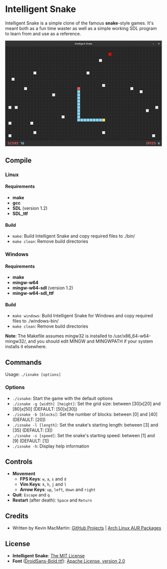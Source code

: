 # Intelligent Snake #

Intelligent Snake is a simple clone of the famous **snake**-style games. It's meant both as a fun time waster as well as a simple working SDL program to learn from and use as a reference.

![Intelligent Snake](/screenshot.png)

## Compile ##

### Linux ###

#### Requirements ####

* **make**
* **gcc**
* **SDL** (version 1.2)
* **SDL_ttf**

#### Build ####

* `make`: Build Intelligent Snake and copy required files to ./bin/
* `make clean`: Remove build directories

### Windows ###

#### Requirements ####

* **make**
* **mingw-w64**
* **mingw-w64-sdl** (version 1.2)
* **mingw-w64-sdl_ttf**

#### Build ####

* `make windows`: Build Intelligent Snake for Windows and copy required files to ./windows-bin/
* `make clean`: Remove build directories

**Note**: The Makefile assumes mingw32 is installed to /usr/x86_64-w64-mingw32/, and you should edit MINGW and MINGWPATH if your system installs it elsewhere.

## Commands ##

Usage: `./isnake [options]`

### Options ###

* `./isnake`: Start the game with the default options
* `./isnake -g [width] [height]`: Set the grid size: between [30]x[20] and [80]x[50] (DEFAULT: [50]x[30])
* `./isnake -b [blocks]`: Set the number of blocks: between [0] and [40] (DEFAULT: [20])
* `./isnake -l [length]`: Set the snake's starting length: between [3] and [35] (DEFAULT: [3])
* `./isnake -s [speed]`: Set the snake's starting speed: between [1] and [9] (DEFAULT: [1])
* `./isnake -h`: Display help information

## Controls ##

* **Movement**
  * **FPS Keys**: `w`, `a`, `s` and `d`
  * **Vim Keys**: `k`, `h`, `j` and `l`
  * **Arrow Keys**: `up`, `left`, `down` and `right`
* **Quit**: `Escape` and `q`
* **Restart** (after death): `Space` and `Return`

## Credits ##

* Written by Kevin MacMartin: [GitHub Projects](https://github.com/prurigro?tab=repositories) | [Arch Linux AUR Packages](https://aur.archlinux.org/packages/?SeB=m&K=prurigro)

## License ##

* **Intelligent Snake**: [The MIT License](http://opensource.org/licenses/MIT)
* **Font** ([DroidSans-Bold.ttf](https://www.google.com/fonts/specimen/Droid+Sans)): [Apache License, version 2.0](http://www.apache.org/licenses/LICENSE-2.0.html)
